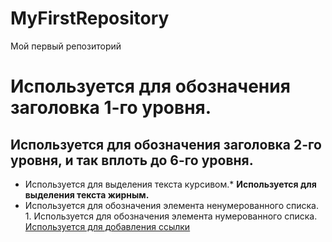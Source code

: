 # MyFirstRepository
Мой первый репозиторий
# Используется для обозначения заголовка 1-го уровня.
## Используется для обозначения заголовка 2-го уровня, и так вплоть до 6-го уровня.
*	Используется для выделения текста курсивом.* 
  	**Используется для выделения текста жирным.** 
   * Используется для обозначения элемента ненумерованного списка. 
    1.	Используется для обозначения элемента нумерованного списка. 
      [Используется для добавления ссылки](https://yandex.ru)

